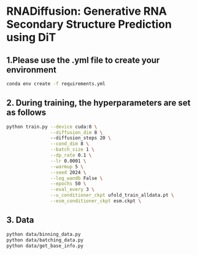 # RNADiffusion: Generative RNA Secondary Structure Prediction using DiT

## 1.Please use the .yml file to create your environment

```sh
conda env create -f requirements.yml
```

## 2. During training, the hyperparameters are set as follows

```sh
python train.py --device cuda:0 \
                --diffusion_dim 8 \ 
                --diffusion_steps 20 \
                --cond_dim 8 \
                --batch_size 1 \
                --dp_rate 0.1 \
                --lr 0.0001 \
                --warmup 5 \
                --seed 2024 \
                --log_wandb False \
                --epochs 50 \
                --eval_every 3 \
                --u_conditioner_ckpt ufold_train_alldata.pt \
                --esm_conditioner_ckpt esm.ckpt \
```

## 3. Data

```sh
python data/binning_data.py
python data/batching_data.py
python data/get_base_info.py
```
